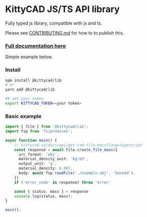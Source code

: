 # KittyCAD JS/TS API library

Fully typed js library, compatible with js and ts.

Please see [CONTRIBUTING.md](./CONTRIBUTING.md) for how to to publish this.

### [Full documentation here](https://zoo.dev/docs/api?lang=typescript)

Simple example below.

### Install

```bash
npm install @kittycad/lib
# or
yarn add @kittycad/lib

## set your token
export KITTYCAD_TOKEN=<your token>
```

### Basic example
```typescript
import { file } from '@kittycad/lib';
import fsp from 'fs/promises';

async function main() {
    // kittycad.io/docs/api/get-cad-file-mass?lang=typescript
    const response = await file.create_file_mass({
      src_format: 'obj',
      material_density_unit: 'kg:m3',
      output_unit: 'g',
      material_density: 0.007,
      body: await fsp.readFile('./example.obj', 'base64'),
    })
    if ('error_code' in response) throw 'error'

    const { status, mass } = response
    console.log(status, mass);
}

main();
```

